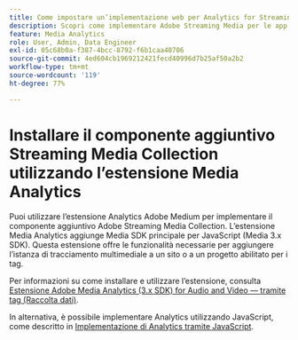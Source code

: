 ```yaml
---
title: Come impostare un’implementazione web per Analytics for Streaming Media
description: Scopri come implementare Adobe Streaming Media per le app web.
feature: Media Analytics
role: User, Admin, Data Engineer
exl-id: 05c68b0a-f387-4bcc-8792-f6b1caa40706
source-git-commit: 4ed604cb1969212421fecd40996d7b25af50a2b2
workflow-type: tm+mt
source-wordcount: '119'
ht-degree: 77%

---
```


# Installare il componente aggiuntivo Streaming Media Collection utilizzando l’estensione Media Analytics

Puoi utilizzare l’estensione Analytics Adobe Medium per implementare il componente aggiuntivo Adobe Streaming Media Collection. L’estensione Media Analytics aggiunge Media SDK principale per JavaScript (Media 3.x SDK). Questa estensione offre le funzionalità necessarie per aggiungere l’istanza di tracciamento multimediale a un sito o a un progetto abilitato per i tag.

Per informazioni su come installare e utilizzare l’estensione, consulta [Estensione Adobe Media Analytics (3.x SDK) for Audio and Video — tramite tag (Raccolta dati)](https://experienceleague.adobe.com/docs/experience-platform/tags/extensions/adobe/media-analytics-3x/overview.html?lang=it).

In alternativa, è possibile implementare Analytics utilizzando JavaScript, come descritto in [Implementazione di Analytics tramite JavaScript](/help/implementation/media-sdk/setup/web-implementation.md).
